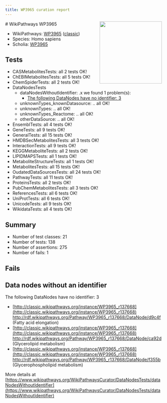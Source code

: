 ```yaml
---
title: WP3965 curation report
---
```


<img style="float: right; width: 200px" src="https://upload.wikimedia.org/wikipedia/commons/thumb/8/83/Wplogo_with_text_500.png/640px-Wplogo_with_text_500.png" />
# WikiPathways WP3965

* WikiPathways: [WP3965](https://wikipathways.org/pathways/WP3965) ([classic](https://classic.wikipathways.org/instance/WP3965))
* Species: Homo sapiens
* Scholia: [WP3965](https://scholia.toolforge.org/wikipathways/WP3965)
## Tests
* CASMetabolitesTests: all 2 tests OK!
* ChEBIMetabolitesTests: all 5 tests OK!
* ChemSpiderTests: all 2 tests OK!
* DataNodesTests
    * dataNodesWithoutIdentifier: .x we found 1 problem(s):
        * [The following DataNodes have no identifier: 3](#d2d32fa2)
    * unknownTypes_knownDatasource: .. all OK!
    * unknownTypes: .. all OK!
    * unknownTypes_Reactome: .. all OK!
    * otherDataSource: .. all OK!
* EnsemblTests: all 4 tests OK!
* GeneTests: all 9 tests OK!
* GeneralTests: all 15 tests OK!
* HMDBSecMetabolitesTests: all 3 tests OK!
* InteractionTests: all 9 tests OK!
* KEGGMetaboliteTests: all 2 tests OK!
* LIPIDMAPSTests: all 1 tests OK!
* MetaboliteStructureTests: all 1 tests OK!
* MetabolitesTests: all 15 tests OK!
* OudatedDataSourcesTests: all 24 tests OK!
* PathwayTests: all 11 tests OK!
* ProteinsTests: all 2 tests OK!
* PubChemMetabolitesTests: all 3 tests OK!
* ReferencesTests: all 6 tests OK!
* UniProtTests: all 6 tests OK!
* UnicodeTests: all 9 tests OK!
* WikidataTests: all 4 tests OK!


## Summary

* Number of test classes: 21
* Number of tests: 138
* Number of assertions: 275
* Number of fails: 1

## Fails

<a name="d2d32fa2" />

## Data nodes without an identifier

The following DataNodes have no identifier: 3

* [http://classic.wikipathways.org/instance/WP3965_r137668](http://classic.wikipathways.org/instance/WP3965_r137668) http://rdf.wikipathways.org/Pathway/WP3965_r137668/DataNode/d9c4f (Fatty acid
elongation)
* [http://classic.wikipathways.org/instance/WP3965_r137668](http://classic.wikipathways.org/instance/WP3965_r137668) http://rdf.wikipathways.org/Pathway/WP3965_r137668/DataNode/ca92d (Glycerolipid
metabolism)
* [http://classic.wikipathways.org/instance/WP3965_r137668](http://classic.wikipathways.org/instance/WP3965_r137668) http://rdf.wikipathways.org/Pathway/WP3965_r137668/DataNode/f355b (Glycerophospholipid
metabolism)


More details at [https://www.wikipathways.org/WikiPathwaysCurator/DataNodesTests/dataNodesWithoutIdentifier](https://www.wikipathways.org/WikiPathwaysCurator/DataNodesTests/dataNodesWithoutIdentifier)

